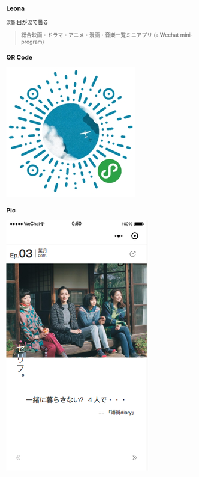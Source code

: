 ### Leona

`涙曇`:目が涙で曇る

> 総合映画・ドラマ・アニメ・漫画・音楽一覧ミニアプリ (a Wechat mini-program)

### QR Code
![](./demo-pics/QR-code.jpg)

### Pic

![](./demo-pics/index-pic.jpg)


